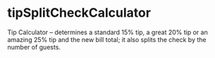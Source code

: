 # tipSplitCheckCalculator

Tip Calculator – determines a standard 15% tip, a great 20% tip or an amazing 25% tip and the new bill total; it also splits the check by the number of guests.
